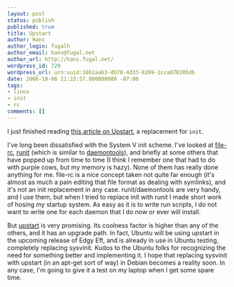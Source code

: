 ```yaml
---
layout: post
status: publish
published: true
title: Upstart
author: Hans
author_login: fugalh
author_email: hans@fugal.net
author_url: http://hans.fugal.net/
wordpress_id: 729
wordpress_url: urn:uuid:16b1aa63-db78-4d33-8269-1cca878205db
date: 2006-10-06 11:22:57.000000000 -07:00
tags:
- linux
- init
- rc
comments: []
---
```

<p>I just finished reading <a href="http://www.linux.com/article.pl?sid=06/09/18/1623244">this article on Upstart</a>, a replacement for <code>init</code>. </p>

<p>I've long been dissatisfied with the System V init scheme. I've looked at
<a href="http://packages.debian.org/unstable/admin/file-rc">file-rc</a>,
<a href="http://smarden.org/runit/">runit</a> (which is similar to
<a href="http://cr.yp.to/daemontools.html">daemontools</a>), and briefly at some others
that have popped up from time to time (I think I remember one that had to do
with purple cows, but my memory is hazy). None of them has really done anything
for me. file-rc is a nice concept taken not quite far enough (it's almost as
much a pain editing that file format as dealing with symlinks), and it's not an
init replacement in any case. runit/daemontools are very handy, and I use them,
but when I tried to replace init with runit I made short work of hosing my
startup system. As easy as it is to write run scripts, I do not want to write
one for each daemon that I do now or ever will install.</p>

<p>But <a href="http://upstart.ubuntu.com/">upstart</a> is very promising. Its coolness
factor is higher than any of the others, and it has an upgrade path. In fact,
Ubuntu will be using upstart in the upcoming release of Edgy Eft, and is
already in use in Ubuntu testing, completely replacing sysvinit. Kudos to the
Ubuntu folks for recognizing the need for something better and implementing it.
I hope that replacing sysvinit with upstart (in an apt-get sort of way) in
Debian becomes a reality soon.  In any case, I'm going to give it a test on my
laptop when I get some spare time.</p>
